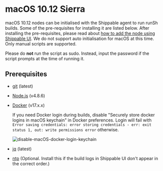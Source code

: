 # macOS 10.12 Sierra

macOS 10.12 nodes can be initialised with the Shippable agent to run runSh builds. Some of the pre-requisites for installing it are listed below. After installing the pre-requisites, please read about [how to add the node using Shippable UI](http://docs.shippable.com/platform/tutorial/runtime/custom-nodes/). We do not support auto initialisation for macOS at this time. Only manual scripts are supported.

Please do **not** run the script as sudo. Instead, input the password if the script prompts at the time of running it.

## Prerequisites
- [git](https://git-scm.com/download/mac) (latest)
- [Node.js](https://nodejs.org/en/download/) (v4.8.6)
- [Docker](https://docs.docker.com/docker-for-mac/install/) (v17.x.x)

  If you need Docker login during builds, disable "Securely store docker logins in macOS keychain" in Docker preferences. Login will fail with `Error saving credentials: error storing credentials - err: exit status 1, out: write permissions error` otherwise.

  ![disable-macOS-docker-login-keychain](https://user-images.githubusercontent.com/40004/33305360-d3e8cf28-d433-11e7-9b37-d29ab142ddd9.png)

- [jq](https://stedolan.github.io/jq/download/) (latest)
- [ntp](http://www.ntp.org/) (Optional. Install this if the build logs in Shippable UI don't appear in the correct order.)
